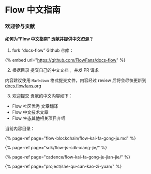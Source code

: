 # Flow 中文指南

### 欢迎参与贡献



#### 如何为“Flow 中文指南” 贡献并提供中文资源？

1. fork “docs-flow” Github 仓库： 

{% embed url="https://github.com/FlowFans/docs-flow" %}

 

 2. 根据目录 提交自己的中文文档 ，并发 PR 请求

内容建议使用 `Markdown`  格式提交文件，内容经过 review 后将会尽快更新到[ docs.flowfans.org](https://docs.flowfans.org)

  

3. 欢迎提交 贡献的中文内容如下：

* Flow 社区优秀 文章翻译
* Flow 中文技术文章
* Flow 生态其他相关项目介绍







当前内容目录： 

{% page-ref page="flow-blockchain/flow-kai-fa-gong-ju.md" %}

{% page-ref page="sdk/flow-js-sdk-xiang-jie/" %}

{% page-ref page="cadence/flow-kai-fa-gong-ju-jian-jie/" %}

{% page-ref page="project/she-qu-can-kao-zi-yuan/" %}





